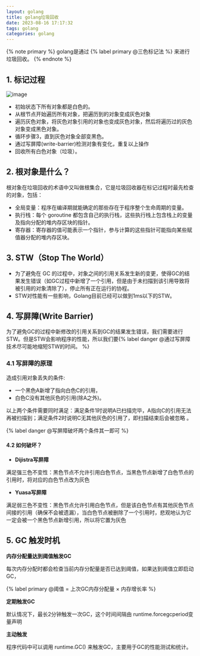 ```yaml
---
layout: golang
title: golang垃圾回收
date: 2023-08-16 17:17:32
tags: golang
categories: golang
---
```


{% note primary %}
golang是通过 {% label primary @三色标记法 %} 来进行垃圾回收。
{% endnote %}

<!-- more -->

## 1. 标记过程

![image](1.png)

- 初始状态下所有对象都是白色的。
- 从根节点开始遍历所有对象，把遍历到的对象变成灰色对象
- 遍历灰色对象，将灰色对象引用的对象也变成灰色对象，然后将遍历过的灰色对象变成黑色对象。
- 循环步骤3，直到灰色对象全部变黑色。
- 通过写屏障(write-barrier)检测对象有变化，重复以上操作
- 回收所有白色对象（垃圾）。

## 2. 根对象是什么？

根对象在垃圾回收的术语中又叫做根集合，它是垃圾回收器在标记过程时最先检查的对象，包括：

- 全局变量：程序在编译期就能确定的那些存在于程序整个生命周期的变量。
- 执行栈：每个 goroutine 都包含自己的执行栈，这些执行栈上包含栈上的变量及指向分配的堆内存区块的指针。
- 寄存器：寄存器的值可能表示一个指针，参与计算的这些指针可能指向某些赋值器分配的堆内存区块。

## 3. STW（Stop The World）

- 为了避免在 GC 的过程中，对象之间的引用关系发生新的变更，使得GC的结果发生错误（如GC过程中新增了一个引用，但是由于未扫描到该引用导致将被引用的对象清除了），停止所有正在运行的协程。
- STW对性能有一些影响，Golang目前已经可以做到1ms以下的STW。

## 4. 写屏障(Write Barrier)

为了避免GC的过程中新修改的引用关系到GC的结果发生错误，我们需要进行STW。但是STW会影响程序的性能，所以我们要{% label danger @通过写屏障技术尽可能地缩短STW的时间。 %}

### 4.1 写屏障的原理

造成引用对象丢失的条件:

- 一个黑色A新增了指向白色C的引用，
- 白色C没有其他灰色的引用(除A之外)。

以上两个条件需要同时满足：满足条件1时说明A已扫描完毕，A指向C的引用无法再被扫描到；满足条件2时说明C无其他灰色的引用了，即扫描结束后会被忽略 。

{% label danger @写屏障破坏两个条件其一即可 %}
#### 4.2 如何破坏？

- **Dijistra写屏障**

满足强三色不变性：黑色节点不允许引用白色节点，当黑色节点新增了白色节点的引用时，将对应的白色节点改为灰色

- **Yuasa写屏障**
   
满足弱三色不变性：黑色节点允许引用白色节点，但是该白色节点有其他灰色节点间接的引用（确保不会被遗漏），当白色节点被删除了一个引用时，悲观地认为它一定会被一个黑色节点新增引用，所以将它置为灰色

## 5. GC 触发时机

**内存分配量达到阈值触发GC**

每次内存分配时都会检查当前内存分配量是否已达到阈值，如果达到阈值立即启动GC，

{% label primary @阈值 = 上次GC内存分配量 × 内存增长率 %}

**定期触发GC**

默认情况下，最长2分钟触发一次GC，这个时间间隔由 runtime.forcegcperiod变量声明

**主动触发**

程序代码中可以调用 runtime.GC() 来触发GC，主要用于GC的性能测试和统计。

